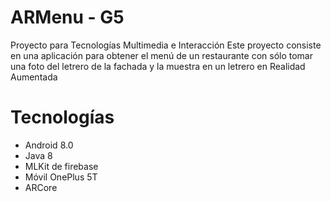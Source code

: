 # ARMenu - G5
Proyecto para Tecnologías Multimedia e Interacción
Este proyecto consiste en una aplicación para obtener el menú de un restaurante con sólo tomar una foto del letrero de la fachada y la muestra en un letrero en Realidad Aumentada

# Tecnologías
* Android 8.0
* Java 8
* MLKit de firebase
* Móvil OnePlus 5T
* ARCore
